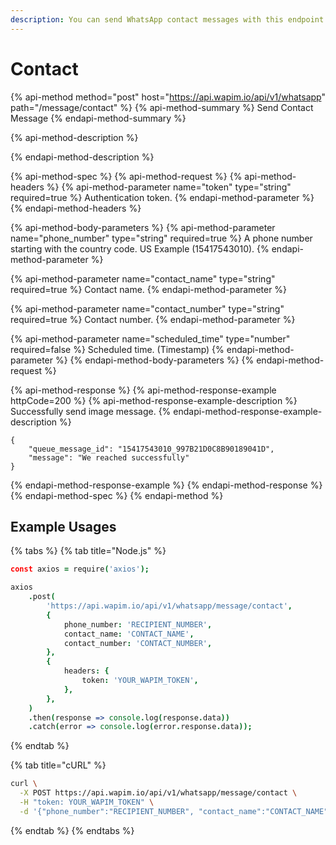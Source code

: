 ```yaml
---
description: You can send WhatsApp contact messages with this endpoint.
---
```


# Contact

{% api-method method="post" host="https://api.wapim.io/api/v1/whatsapp" path="/message/contact" %}
{% api-method-summary %}
Send Contact Message
{% endapi-method-summary %}

{% api-method-description %}

{% endapi-method-description %}

{% api-method-spec %}
{% api-method-request %}
{% api-method-headers %}
{% api-method-parameter name="token" type="string" required=true %}
Authentication token.
{% endapi-method-parameter %}
{% endapi-method-headers %}

{% api-method-body-parameters %}
{% api-method-parameter name="phone\_number" type="string" required=true %}
A phone number starting with the country code. US Example \(15417543010\).
{% endapi-method-parameter %}

{% api-method-parameter name="contact\_name" type="string" required=true %}
Contact name.
{% endapi-method-parameter %}

{% api-method-parameter name="contact\_number" type="string" required=true %}
Contact number.
{% endapi-method-parameter %}

{% api-method-parameter name="scheduled\_time" type="number" required=false %}
Scheduled time. \(Timestamp\)
{% endapi-method-parameter %}
{% endapi-method-body-parameters %}
{% endapi-method-request %}

{% api-method-response %}
{% api-method-response-example httpCode=200 %}
{% api-method-response-example-description %}
Successfully send image message.
{% endapi-method-response-example-description %}

```text
{
    "queue_message_id": "15417543010_997B21D0C8B90189041D",
    "message": "We reached successfully"
}
```
{% endapi-method-response-example %}
{% endapi-method-response %}
{% endapi-method-spec %}
{% endapi-method %}

## Example Usages

{% tabs %}
{% tab title="Node.js" %}
```coffeescript
const axios = require('axios');

axios
	.post(
		'https://api.wapim.io/api/v1/whatsapp/message/contact',
		{
			phone_number: 'RECIPIENT_NUMBER',
			contact_name: 'CONTACT_NAME',
			contact_number: 'CONTACT_NUMBER',
		},
		{
			headers: {
				token: 'YOUR_WAPIM_TOKEN',
			},
		},
	)
	.then(response => console.log(response.data))
	.catch(error => console.log(error.response.data));
```
{% endtab %}

{% tab title="cURL" %}
```bash
curl \
  -X POST https://api.wapim.io/api/v1/whatsapp/message/contact \
  -H "token: YOUR_WAPIM_TOKEN" \
  -d '{"phone_number":"RECIPIENT_NUMBER", "contact_name":"CONTACT_NAME", "contact_number":"CONTACT_NUMBER"}'
```
{% endtab %}
{% endtabs %}

